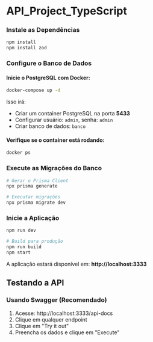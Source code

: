 # API_Project_TypeScript

### **Instale as Dependências**

```bash
npm install
npm install zod
```

### **Configure o Banco de Dados**

#### Inicie o PostgreSQL com Docker:

```bash
docker-compose up -d
```

Isso irá:

- Criar um container PostgreSQL na porta **5433**
- Configurar usuário: `admin`, senha: `admin`
- Criar banco de dados: `banco`

#### Verifique se o container está rodando:

```bash
docker ps
```

###  **Execute as Migrações do Banco**

```bash
# Gerar o Prisma Client
npx prisma generate

# Executar migrações
npx prisma migrate dev
```

###  **Inicie a Aplicação**

```bash
npm run dev

# Build para produção
npm run build
npm start
```

A aplicação estará disponível em: **http://localhost:3333**

## Testando a API

###  Usando Swagger (Recomendado)

1. Acesse: http://localhost:3333/api-docs
2. Clique em qualquer endpoint
3. Clique em "Try it out"
4. Preencha os dados e clique em "Execute"
